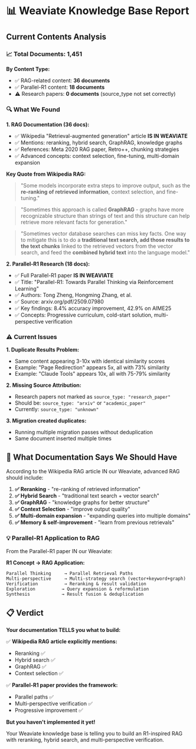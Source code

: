 # 📊 Weaviate Knowledge Base Report

## Current Contents Analysis

### 📈 Total Documents: 1,451

**By Content Type:**
- ✅ RAG-related content: **36 documents**
- ✅ Parallel-R1 content: **18 documents**  
- ⚠️ Research papers: **0 documents** (source_type not set correctly)

### 🔍 What We Found

**1. RAG Documentation (36 docs):**
- ✅ Wikipedia "Retrieval-augmented generation" article **IS IN WEAVIATE**
- ✅ Mentions: reranking, hybrid search, GraphRAG, knowledge graphs
- ✅ References: Meta 2020 RAG paper, Retro++, chunking strategies
- ✅ Advanced concepts: context selection, fine-tuning, multi-domain expansion

**Key Quote from Wikipedia RAG:**
> "Some models incorporate extra steps to improve output, such as the **re-ranking of retrieved information**, context selection, and fine-tuning."

> "Sometimes this approach is called **GraphRAG** - graphs have more recognizable structure than strings of text and this structure can help retrieve more relevant facts for generation."

> "Sometimes vector database searches can miss key facts. One way to mitigate this is to do a **traditional text search, add those results to the text chunks** linked to the retrieved vectors from the vector search, and feed the **combined hybrid text** into the language model."

**2. Parallel-R1 Research (18 docs):**
- ✅ Full Parallel-R1 paper **IS IN WEAVIATE**
- ✅ Title: "Parallel-R1: Towards Parallel Thinking via Reinforcement Learning"
- ✅ Authors: Tong Zheng, Hongming Zhang, et al.
- ✅ Source: arxiv.org/pdf/2509.07980
- ✅ Key findings: 8.4% accuracy improvement, 42.9% on AIME25
- ✅ Concepts: Progressive curriculum, cold-start solution, multi-perspective verification

### ⚠️ Current Issues

**1. Duplicate Results Problem:**
- Same content appearing 3-10x with identical similarity scores
- Example: "Page Redirection" appears 5x, all with 73% similarity
- Example: "Claude Tools" appears 10x, all with 75-79% similarity

**2. Missing Source Attribution:**
- Research papers not marked as `source_type: "research_paper"`
- Should be: `source_type: "arxiv"` or `"academic_paper"`
- Currently: `source_type: "unknown"`

**3. Migration created duplicates:**
- Running multiple migration passes without deduplication
- Same document inserted multiple times

## 🎯 What Documentation Says We Should Have

According to the Wikipedia RAG article IN our Weaviate, advanced RAG should include:

1. **✅ Reranking** - "re-ranking of retrieved information"
2. **✅ Hybrid Search** - "traditional text search + vector search"  
3. **✅ GraphRAG** - "knowledge graphs for better structure"
4. **✅ Context Selection** - "improve output quality"
5. **✅ Multi-domain expansion** - "expanding queries into multiple domains"
6. **✅ Memory & self-improvement** - "learn from previous retrievals"

### 💡 Parallel-R1 Application to RAG

From the Parallel-R1 paper IN our Weaviate:

**R1 Concept → RAG Application:**
```
Parallel Thinking     → Parallel Retrieval Paths
Multi-perspective     → Multi-strategy search (vector+keyword+graph)
Verification          → Reranking & result validation
Exploration          → Query expansion & reformulation
Synthesis            → Result fusion & deduplication
```

## 📋 Verdict

**Your documentation TELLS you what to build:**

✅ **Wikipedia RAG article explicitly mentions:**
- Reranking ✅
- Hybrid search ✅
- GraphRAG ✅
- Context selection ✅

✅ **Parallel-R1 paper provides the framework:**
- Parallel paths ✅
- Multi-perspective verification ✅
- Progressive improvement ✅

**But you haven't implemented it yet!**

Your Weaviate knowledge base is telling you to build an R1-inspired RAG with reranking, hybrid search, and multi-perspective verification.

